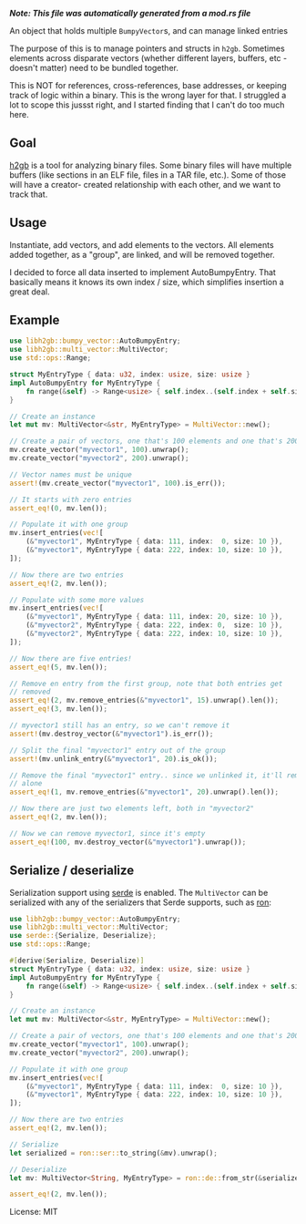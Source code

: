 ***Note: This file was automatically generated from a mod.rs file***

An object that holds multiple `BumpyVector`s, and can manage linked entries

The purpose of this is to manage pointers and structs in `h2gb`. Sometimes
elements across disparate vectors (whether different layers, buffers, etc -
doesn't matter) need to be bundled together.

This is NOT for references, cross-references, base addresses, or keeping
track of logic within a binary. This is the wrong layer for that. I
struggled a lot to scope this jussst right, and I started finding that I
can't do too much here.

## Goal

[h2gb](https://github.com/h2gb/libh2gb) is a tool for analyzing binary
files. Some binary files will have multiple buffers (like sections in an
ELF file, files in a TAR file, etc.). Some of those will have a creator-
created relationship with each other, and we want to track that.

## Usage

Instantiate, add vectors, and add elements to the vectors. All elements
added together, as a "group", are linked, and will be removed together.

I decided to force all data inserted to implement AutoBumpyEntry. That
basically means it knows its own index / size, which simplifies insertion
a great deal.

## Example

```rust
use libh2gb::bumpy_vector::AutoBumpyEntry;
use libh2gb::multi_vector::MultiVector;
use std::ops::Range;

struct MyEntryType { data: u32, index: usize, size: usize }
impl AutoBumpyEntry for MyEntryType {
    fn range(&self) -> Range<usize> { self.index..(self.index + self.size) }
}

// Create an instance
let mut mv: MultiVector<&str, MyEntryType> = MultiVector::new();

// Create a pair of vectors, one that's 100 elements and one that's 200
mv.create_vector("myvector1", 100).unwrap();
mv.create_vector("myvector2", 200).unwrap();

// Vector names must be unique
assert!(mv.create_vector("myvector1", 100).is_err());

// It starts with zero entries
assert_eq!(0, mv.len());

// Populate it with one group
mv.insert_entries(vec![
    (&"myvector1", MyEntryType { data: 111, index:  0, size: 10 }),
    (&"myvector1", MyEntryType { data: 222, index: 10, size: 10 }),
]);

// Now there are two entries
assert_eq!(2, mv.len());

// Populate with some more values
mv.insert_entries(vec![
    (&"myvector1", MyEntryType { data: 111, index: 20, size: 10 }),
    (&"myvector2", MyEntryType { data: 222, index: 0,  size: 10 }),
    (&"myvector2", MyEntryType { data: 222, index: 10, size: 10 }),
]);

// Now there are five entries!
assert_eq!(5, mv.len());

// Remove en entry from the first group, note that both entries get
// removed
assert_eq!(2, mv.remove_entries(&"myvector1", 15).unwrap().len());
assert_eq!(3, mv.len());

// myvector1 still has an entry, so we can't remove it
assert!(mv.destroy_vector(&"myvector1").is_err());

// Split the final "myvector1" entry out of the group
assert!(mv.unlink_entry(&"myvector1", 20).is_ok());

// Remove the final "myvector1" entry.. since we unlinked it, it'll remove
// alone
assert_eq!(1, mv.remove_entries(&"myvector1", 20).unwrap().len());

// Now there are just two elements left, both in "myvector2"
assert_eq!(2, mv.len());

// Now we can remove myvector1, since it's empty
assert_eq!(100, mv.destroy_vector(&"myvector1").unwrap());
```

## Serialize / deserialize

Serialization support using [serde](https://serde.rs/) is enabled. The
`MultiVector` can be serialized with any of the serializers that Serde
supports, such as [ron](https://github.com/ron-rs/ron):

```rust
use libh2gb::bumpy_vector::AutoBumpyEntry;
use libh2gb::multi_vector::MultiVector;
use serde::{Serialize, Deserialize};
use std::ops::Range;

#[derive(Serialize, Deserialize)]
struct MyEntryType { data: u32, index: usize, size: usize }
impl AutoBumpyEntry for MyEntryType {
    fn range(&self) -> Range<usize> { self.index..(self.index + self.size) }
}

// Create an instance
let mut mv: MultiVector<&str, MyEntryType> = MultiVector::new();

// Create a pair of vectors, one that's 100 elements and one that's 200
mv.create_vector("myvector1", 100).unwrap();
mv.create_vector("myvector2", 200).unwrap();

// Populate it with one group
mv.insert_entries(vec![
    (&"myvector1", MyEntryType { data: 111, index:  0, size: 10 }),
    (&"myvector1", MyEntryType { data: 222, index: 10, size: 10 }),
]);

// Now there are two entries
assert_eq!(2, mv.len());

// Serialize
let serialized = ron::ser::to_string(&mv).unwrap();

// Deserialize
let mv: MultiVector<String, MyEntryType> = ron::de::from_str(&serialized).unwrap();

assert_eq!(2, mv.len());
```

License: MIT
